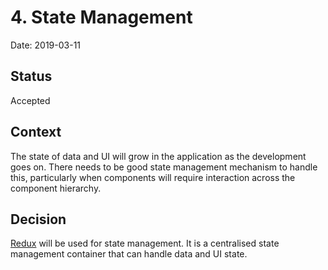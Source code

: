 # 4. State Management

Date: 2019-03-11

## Status

Accepted

## Context

The state of data and UI will grow in the application as the development goes on. There needs to be good state management mechanism to handle this, particularly when components will require interaction across the component hierarchy.

## Decision

[Redux](https://redux.js.org/) will be used for state management. It is a centralised state management container that can handle data and UI state.
